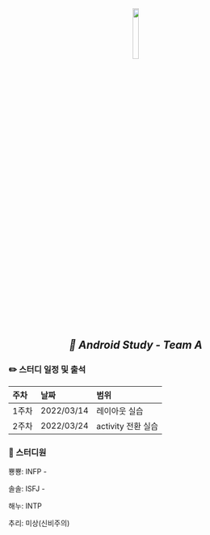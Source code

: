 
<div align="center">
  <img src="https://user-images.githubusercontent.com/50178026/159714572-6ec0fdca-2ce1-4611-8d27-c53e10b32fd5.png" width="16%" height="16%"/>
 <h2> 
 <i> 🤖 Android Study - Team A</i> 
 </h2>
</div>  


### ✏️ 스터디 일정 및 출석

|주차|날짜|범위|
|:---|:---|:---|
|1주차|2022/03/14|레이아웃 실습|
|2주차|2022/03/24|activity 전환 실습|

### 📝 스터디원
뿅뿅: INFP - 

솔솔: ISFJ - 

해누: INTP

추리: 미상(신비주의)
